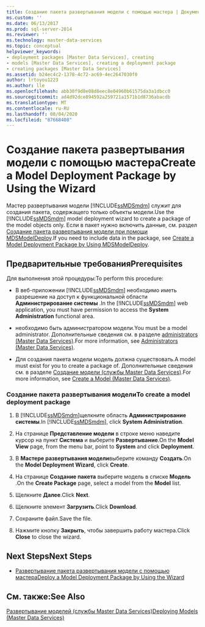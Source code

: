 ```yaml
---
title: Создание пакета развертывания модели с помощью мастера | Документы Майкрософт
ms.custom: ''
ms.date: 06/13/2017
ms.prod: sql-server-2014
ms.reviewer: ''
ms.technology: master-data-services
ms.topic: conceptual
helpviewer_keywords:
- deployment packages [Master Data Services], creating
- models [Master Data Services], creating a deployment package
- creating packages [Master Data Services]
ms.assetid: b24ec4c2-1378-4c72-ac69-4ec2647030f0
author: lrtoyou1223
ms.author: lle
ms.openlocfilehash: abb30f9d8e08d8eec8e04960b61575da3a1dbcc0
ms.sourcegitcommit: ad4d92dce894592a259721a1571b1d8736abacdb
ms.translationtype: MT
ms.contentlocale: ru-RU
ms.lasthandoff: 08/04/2020
ms.locfileid: "87668408"
---
```

# <a name="create-a-model-deployment-package-by-using-the-wizard"></a><span data-ttu-id="cf5c5-102">Создание пакета развертывания модели с помощью мастера</span><span class="sxs-lookup"><span data-stu-id="cf5c5-102">Create a Model Deployment Package by Using the Wizard</span></span>
  <span data-ttu-id="cf5c5-103">Мастер развертывания модели [!INCLUDE[ssMDSmdm](../includes/ssmdsmdm-md.md)] служит для создания пакета, содержащего только объекты модели.</span><span class="sxs-lookup"><span data-stu-id="cf5c5-103">Use the [!INCLUDE[ssMDSmdm](../includes/ssmdsmdm-md.md)] model deployment wizard to create a package of the model objects only.</span></span> <span data-ttu-id="cf5c5-104">Если в пакет нужно включить данные, см. раздел [Создание пакета развертывания модели при помощи MDSModelDeploy](../../2014/master-data-services/create-a-model-deployment-package-by-using-mdsmodeldeploy.md).</span><span class="sxs-lookup"><span data-stu-id="cf5c5-104">If you need to include data in the package, see [Create a Model Deployment Package by Using MDSModelDeploy](../../2014/master-data-services/create-a-model-deployment-package-by-using-mdsmodeldeploy.md).</span></span>  
  
## <a name="prerequisites"></a><span data-ttu-id="cf5c5-105">Предварительные требования</span><span class="sxs-lookup"><span data-stu-id="cf5c5-105">Prerequisites</span></span>  
 <span data-ttu-id="cf5c5-106">Для выполнения этой процедуры:</span><span class="sxs-lookup"><span data-stu-id="cf5c5-106">To perform this procedure:</span></span>  
  
-   <span data-ttu-id="cf5c5-107">В веб-приложении [!INCLUDE[ssMDSmdm](../includes/ssmdsmdm-md.md)] необходимо иметь разрешение на доступ к функциональной области **Администрирование системы** .</span><span class="sxs-lookup"><span data-stu-id="cf5c5-107">In the [!INCLUDE[ssMDSmdm](../includes/ssmdsmdm-md.md)] web application, you must have permission to access the **System Administration** functional area.</span></span>  
  
-   <span data-ttu-id="cf5c5-108">необходимо быть администратором модели.</span><span class="sxs-lookup"><span data-stu-id="cf5c5-108">You must be a model administrator.</span></span> <span data-ttu-id="cf5c5-109">Дополнительные сведения см. в разделе [administrators &#40;Master Data Services&#41;](administrators-master-data-services.md).</span><span class="sxs-lookup"><span data-stu-id="cf5c5-109">For more information, see [Administrators &#40;Master Data Services&#41;](administrators-master-data-services.md).</span></span>  
  
-   <span data-ttu-id="cf5c5-110">Для создания пакета модели модель должна существовать.</span><span class="sxs-lookup"><span data-stu-id="cf5c5-110">A model must exist for you to create a package of.</span></span> <span data-ttu-id="cf5c5-111">Дополнительные сведения см. в разделе [Создание модели (службы Master Data Services)](../../2014/master-data-services/create-a-model-master-data-services.md).</span><span class="sxs-lookup"><span data-stu-id="cf5c5-111">For more information, see [Create a Model &#40;Master Data Services&#41;](../../2014/master-data-services/create-a-model-master-data-services.md).</span></span>  
  
### <a name="to-create-a-model-deployment-package"></a><span data-ttu-id="cf5c5-112">Создание пакета развертывания модели</span><span class="sxs-lookup"><span data-stu-id="cf5c5-112">To create a model deployment package</span></span>  
  
1.  <span data-ttu-id="cf5c5-113">В [!INCLUDE[ssMDSmdm](../includes/ssmdsmdm-md.md)]щелкните область **Администрирование системы**.</span><span class="sxs-lookup"><span data-stu-id="cf5c5-113">In [!INCLUDE[ssMDSmdm](../includes/ssmdsmdm-md.md)], click **System Administration**.</span></span>  
  
2.  <span data-ttu-id="cf5c5-114">На странице **Представление модели** в строке меню наведите курсор на пункт **Система** и выберите **Развертывание**.</span><span class="sxs-lookup"><span data-stu-id="cf5c5-114">On the **Model View** page, from the menu bar, point to **System** and click **Deployment**.</span></span>  
  
3.  <span data-ttu-id="cf5c5-115">В **Мастере развертывания модели**выберите команду **Создать**.</span><span class="sxs-lookup"><span data-stu-id="cf5c5-115">On the **Model Deployment Wizard**, click **Create**.</span></span>  
  
4.  <span data-ttu-id="cf5c5-116">На странице **Создание пакета** выберите модель в списке **Модель** .</span><span class="sxs-lookup"><span data-stu-id="cf5c5-116">On the **Create Package** page, select a model from the **Model** list.</span></span>  
  
5.  <span data-ttu-id="cf5c5-117">Щелкните **Далее**.</span><span class="sxs-lookup"><span data-stu-id="cf5c5-117">Click **Next**.</span></span>  
  
6.  <span data-ttu-id="cf5c5-118">Щелкните элемент **Загрузить**.</span><span class="sxs-lookup"><span data-stu-id="cf5c5-118">Click **Download**.</span></span>  
  
7.  <span data-ttu-id="cf5c5-119">Сохраните файл.</span><span class="sxs-lookup"><span data-stu-id="cf5c5-119">Save the file.</span></span>  
  
8.  <span data-ttu-id="cf5c5-120">Нажмите кнопку **Закрыть**, чтобы завершить работу мастера.</span><span class="sxs-lookup"><span data-stu-id="cf5c5-120">Click **Close** to close the wizard.</span></span>  
  
## <a name="next-steps"></a><span data-ttu-id="cf5c5-121">Next Steps</span><span class="sxs-lookup"><span data-stu-id="cf5c5-121">Next Steps</span></span>  
  
-   [<span data-ttu-id="cf5c5-122">Развертывание пакета развертывания модели с помощью мастера</span><span class="sxs-lookup"><span data-stu-id="cf5c5-122">Deploy a Model Deployment Package by Using the Wizard</span></span>](../../2014/master-data-services/deploy-a-model-deployment-package-by-using-the-wizard.md)  
  
## <a name="see-also"></a><span data-ttu-id="cf5c5-123">См. также:</span><span class="sxs-lookup"><span data-stu-id="cf5c5-123">See Also</span></span>  
 [<span data-ttu-id="cf5c5-124">Развертывание моделей (службы Master Data Services)</span><span class="sxs-lookup"><span data-stu-id="cf5c5-124">Deploying Models &#40;Master Data Services&#41;</span></span>](../../2014/master-data-services/deploying-models-master-data-services.md)  
  
  
